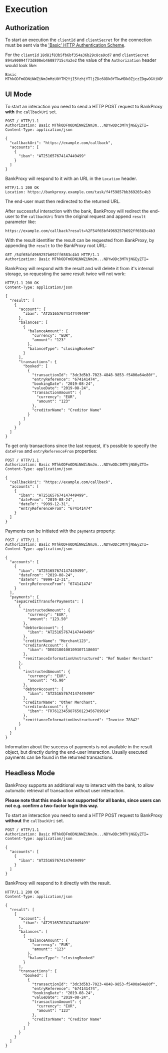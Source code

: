# Execution

## Authorization

To start an execution the `clientId` and `clientSecret` for the connection must be sent via the ['Basic' HTTP Authentication Scheme](https://tools.ietf.org/html/rfc7617).

For the `clientId` `18d81f83b5fb6bf354a36b29c8ca9cd7` and `clientSecret` `894a90094f73d808eb46087715c4a2e2` the value of the `Authorization` header would look like:

```
Basic MThkODFmODNiNWZiNmJmMzU0YTM2YjI5YzhjYTljZDc6ODk0YTkwMDk0ZjczZDgwOGViNDYwODc3MTVjNGEyZTI=
```

## UI Mode

To start an interaction you need to send a HTTP POST request to BankProxy **with** the `callbackUri` set.

```http
POST / HTTP/1.1
Authorization: Basic MThkODFmODNiNWZiNmJm...NDYwODc3MTVjNGEyZTI=
Content-Type: application/json

{
  "callbackUri": "https://example.com/callback",
  "accounts": [
    {
      "iban": "AT251657674147449499"
    }
  ]
}
```

BankProxy will respond to it with an URL in the `Location` header.

```http
HTTP/1.1 200 OK
Location: https://bankproxy.example.com/task/f4f59857bb369265c4b3
```

The end-user must then redirected to the returned URL.

After successful interaction with the bank, BankProxy will redirect the end-user to the `callbackUri` from the original request and append `result` parameter like:

```
https://example.com/callback?result=%2F54f65bf4969257b692ff6583c4b3
```

With the result identifier the result can be requested from BankProxy, by appending the `result` to the BankProxy root URL:

```http
GET /54f65bf4969257b692ff6583c4b3 HTTP/1.1
Authorization: Basic MThkODFmODNiNWZiNmJm...NDYwODc3MTVjNGEyZTI=
```

BankProxy will respond with the result and will delete it from it's internal storage, so requesting the same result twice will not work:

```http
HTTP/1.1 200 OK
Content-Type: application/json

{
  "result": [
    {
      "account": {
        "iban": "AT251657674147449499"
      },
      "balances": [
        {
          "balanceAmount": {
            "currency": "EUR",
            "amount": "123"
          },
          "balanceType": "closingBooked"
        }
      ],
      "transactions": {
        "booked": [
          {
            "transactionId": "3dc3d5b3-7023-4848-9853-f5400a64e80f",
            "entryReference": "674141474",
            "bookingDate": "2019-08-24",
            "valueDate": "2019-08-24",
            "transactionAmount": {
              "currency": "EUR",
              "amount": "123"
            },
            "creditorName": "Creditor Name"
          }
        ]
      }
    }
  ]
}
```

To get only transactions since the last request, it's possible to specify the `dateFrom` and `entryReferenceFrom` properties:

```http
POST / HTTP/1.1
Authorization: Basic MThkODFmODNiNWZiNmJm...NDYwODc3MTVjNGEyZTI=
Content-Type: application/json

{
  "callbackUri": "https://example.com/callback",
  "accounts": [
    {
      "iban": "AT251657674147449499",
      "dateFrom": "2019-08-24",
      "dateTo": "9999-12-31",
      "entryReferenceFrom": "674141474"
    }
  ]
}
```

Payments can be initiated with the `payments` property:

```http
POST / HTTP/1.1
Authorization: Basic MThkODFmODNiNWZiNmJm...NDYwODc3MTVjNGEyZTI=
Content-Type: application/json

{
  "accounts": [
    {
      "iban": "AT251657674147449499",
      "dateFrom": "2019-08-24",
      "dateTo": "9999-12-31",
      "entryReferenceFrom": "674141474"
    }
  ],
  "payments": {
    "sepaCreditTransferPayments": [
      {
        "instructedAmount": {
          "currency": "EUR",
          "amount": "123.50"
        },
        "debtorAccount": {
          "iban": "AT251657674147449499"
        },
        "creditorName": "Merchant123",
        "creditorAccount": {
          "iban": "DE02100100109307118603"
        },
        "remittanceInformationUnstructured": "Ref Number Merchant"
      },
      {
        "instructedAmount": {
          "currency": "EUR",
          "amount": "45.90"
        },
        "debtorAccount": {
          "iban": "AT251657674147449499"
        },
        "creditorName": "Other Merchant",
        "creditorAccount": {
          "iban": "FR7612345987650123456789014"
        },
        "remittanceInformationUnstructured": "Invoice 78342"
      }
    ]
  }
}
```

Information about the success of payments is not available in the result object, but directly during the end-user interaction. Usually executed payments can be found in the returned transactions.

## Headless Mode

BankProxy supports an additional way to interact with the bank, to allow automatic retrieval of transaction without user interaction.

**Please note that this mode is not supported for all banks, since users can not e.g. confirm a two-factor login this way.**

To start an interaction you need to send a HTTP POST request to BankProxy **without** the `callbackUri` set.

```http
POST / HTTP/1.1
Authorization: Basic MThkODFmODNiNWZiNmJm...NDYwODc3MTVjNGEyZTI=
Content-Type: application/json

{
  "accounts": [
    {
      "iban": "AT251657674147449499"
    }
  ]
}
```

BankProxy will respond to it directly with the result.

```http
HTTP/1.1 200 OK
Content-Type: application/json

{
  "result": [
    {
      "account": {
        "iban": "AT251657674147449499"
      },
      "balances": [
        {
          "balanceAmount": {
            "currency": "EUR",
            "amount": "123"
          },
          "balanceType": "closingBooked"
        }
      ],
      "transactions": {
        "booked": [
          {
            "transactionId": "3dc3d5b3-7023-4848-9853-f5400a64e80f",
            "entryReference": "674141474",
            "bookingDate": "2019-08-24",
            "valueDate": "2019-08-24",
            "transactionAmount": {
              "currency": "EUR",
              "amount": "123"
            },
            "creditorName": "Creditor Name"
          }
        ]
      }
    }
  ]
}
```
